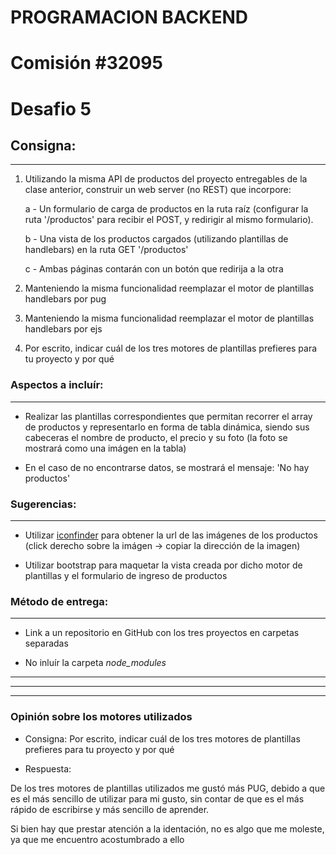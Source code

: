# PROGRAMACION BACKEND

# Comisión #32095

# Desafio 5

## Consigna:

---

1. Utilizando la misma API de productos del proyecto entregables de la clase anterior, construir un web server (no REST) que incorpore:

   a - Un formulario de carga de productos en la ruta raíz (configurar la ruta '/productos' para recibir el POST, y redirigir al mismo formulario).

   b - Una vista de los productos cargados (utilizando plantillas de handlebars) en la ruta GET '/productos'

   c - Ambas páginas contarán con un botón que redirija a la otra

2. Manteniendo la misma funcionalidad reemplazar el motor de plantillas handlebars por pug

3. Manteniendo la misma funcionalidad reemplazar el motor de plantillas handlebars por ejs

4. Por escrito, indicar cuál de los tres motores de plantillas prefieres para tu proyecto y por qué

### Aspectos a incluír:

---

- Realizar las plantillas correspondientes que permitan recorrer el array de productos y representarlo en forma de tabla dinámica, siendo sus cabeceras el nombre de producto, el precio y su foto (la foto se mostrará como una imágen en la tabla)

- En el caso de no encontrarse datos, se mostrará el mensaje: 'No hay productos'

### Sugerencias:

---

- Utilizar [iconfinder](https://www.iconfinder.com/free_icons) para obtener la url de las imágenes de los productos (click derecho sobre la imágen -> copiar la dirección de la imagen)

- Utilizar bootstrap para maquetar la vista creada por dicho motor de plantillas y el formulario de ingreso de productos

### Método de entrega:

---

- Link a un repositorio en GitHub con los tres proyectos en carpetas separadas

- No inluír la carpeta _node_modules_

---

---

---

### Opinión sobre los motores utilizados

- Consigna: Por escrito, indicar cuál de los tres motores de plantillas prefieres para tu proyecto y por qué

- Respuesta:

De los tres motores de plantillas utilizados me gustó más PUG, debido a que es el más sencillo de utilizar para mi gusto, sin contar de que es el más rápido de escribirse y más sencillo de aprender.

Si bien hay que prestar atención a la identación, no es algo que me moleste, ya que me encuentro acostumbrado a ello
